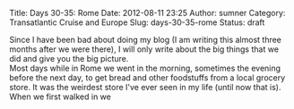 Title: Days 30-35: Rome
Date: 2012-08-11 23:25
Author: sumner
Category: Transatlantic Cruise and Europe
Slug: days-30-35-rome
Status: draft

Since I have been bad about doing my blog (I am writing this almost
three months after we were there), I will only write about the big
things that we did and give you the big picture.  
Most days while in Rome we went in the morning, sometimes the evening
before the next day, to get bread and other foodstuffs from a local
grocery store. It was the weirdest store I've ever seen in my life
(until now that is). When we first walked in we
